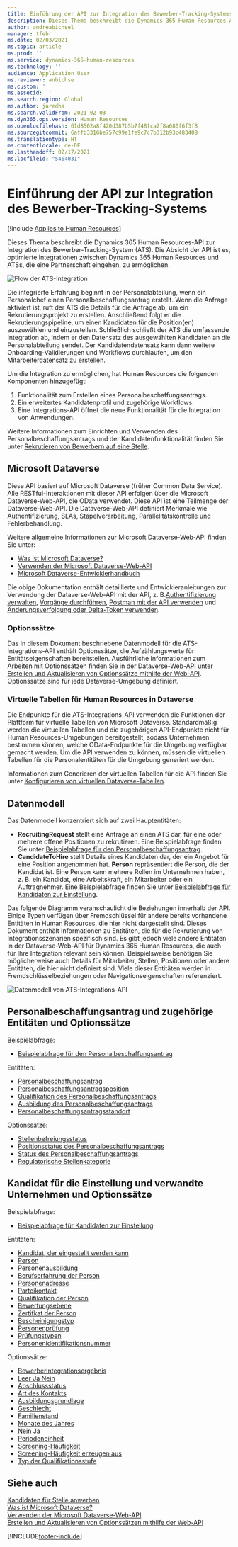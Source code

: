 ```yaml
---
title: Einführung der API zur Integration des Bewerber-Tracking-Systems
description: Dieses Thema beschreibt die Dynamics 365 Human Resources-API zur Integration des Bewerber-Tracking-System (ATS).
author: andreabichsel
manager: tfehr
ms.date: 02/03/2021
ms.topic: article
ms.prod: ''
ms.service: dynamics-365-human-resources
ms.technology: ''
audience: Application User
ms.reviewer: anbichse
ms.custom: ''
ms.assetid: ''
ms.search.region: Global
ms.author: jaredha
ms.search.validFrom: 2021-02-03
ms.dyn365.ops.version: Human Resources
ms.openlocfilehash: 61d8502a8f420d387b5b7f48fca2f8a680f6f3f8
ms.sourcegitcommit: 6affb3316be757c99e1fe9c7c7b312b93c483408
ms.translationtype: HT
ms.contentlocale: de-DE
ms.lasthandoff: 02/17/2021
ms.locfileid: "5464031"
---
```

# <a name="applicant-tracking-system-integration-api-introduction"></a>Einführung der API zur Integration des Bewerber-Tracking-Systems

[!include [Applies to Human Resources](../includes/applies-to-hr.md)]

Dieses Thema beschreibt die Dynamics 365 Human Resources-API zur Integration des Bewerber-Tracking-System (ATS). Die Absicht der API ist es, optimierte Integrationen zwischen Dynamics 365 Human Resources und ATSs, die eine Partnerschaft eingehen, zu ermöglichen.

![Flow der ATS-Integration](media/hr-admin-integration-ats-api-introduction-flow.png)

Die integrierte Erfahrung beginnt in der Personalabteilung, wenn ein Personalchef einen Personalbeschaffungsantrag erstellt. Wenn die Anfrage aktiviert ist, ruft der ATS die Details für die Anfrage ab, um ein Rekrutierungsprojekt zu erstellen. Anschließend folgt er die Rekrutierungspipeline, um einen Kandidaten für die Position(en) auszuwählen und einzustellen. Schließlich schließt der ATS die umfassende Integration ab, indem er den Datensatz des ausgewählten Kandidaten an die Personalabteilung sendet. Der Kandidatendatensatz kann dann weitere Onboarding-Validierungen und Workflows durchlaufen, um den Mitarbeiterdatensatz zu erstellen.

Um die Integration zu ermöglichen, hat Human Resources die folgenden Komponenten hinzugefügt:

1.  Funktionalität zum Erstellen eines Personalbeschaffungsantrags.
2.  Ein erweitertes Kandidatenprofil und zugehörige Workflows.
3.  Eine Integrations-API öffnet die neue Funktionalität für die Integration von Anwendungen.

Weitere Informationen zum Einrichten und Verwenden des Personalbeschaffungsantrags und der Kandidatenfunktionalität finden Sie unter [Rekrutieren von Bewerbern auf eine Stelle](hr-personnel-recruit.md).

## <a name="microsoft-dataverse"></a>Microsoft Dataverse

Diese API basiert auf Microsoft Dataverse (früher Common Data Service). Alle RESTful-Interaktionen mit dieser API erfolgen über die Microsoft Dataverse-Web-API, die OData verwendet. Diese API ist eine Teilmenge der Dataverse-Web-API. Die Dataverse-Web-API definiert Merkmale wie Authentifizierung, SLAs, Stapelverarbeitung, Parallelitätskontrolle und Fehlerbehandlung.

Weitere allgemeine Informationen zur Microsoft Dataverse-Web-API finden Sie unter:

- [Was ist Microsoft Dataverse?](https://docs.microsoft.com/powerapps/maker/data-platform/data-platform-intro)
- [Verwenden der Microsoft Dataverse-Web-API](https://docs.microsoft.com/powerapps/developer/data-platform/webapi/overview)
- [Microsoft Dataverse-Entwicklerhandbuch](https://docs.microsoft.com/powerapps/developer/data-platform)

Die obige Dokumentation enthält detaillierte und Entwickleranleitungen zur Verwendung der Dataverse-Web-API mit der API, z. B.[Authentifizierung verwalten](https://docs.microsoft.com/powerapps/developer/data-platform/webapi/authenticate-web-api), [Vorgänge durchführen](https://docs.microsoft.com/powerapps/developer/data-platform/webapi/perform-operations-web-api), [Postman mit der API verwenden](https://docs.microsoft.com/powerapps/developer/data-platform/webapi/use-postman-web-api) und [Änderungsverfolgung oder Delta-Token verwenden](https://docs.microsoft.com/powerapps/developer/data-platform/use-change-tracking-synchronize-data-external-systems).

### <a name="option-sets"></a>Optionssätze

Das in diesem Dokument beschriebene Datenmodell für die ATS-Integrations-API enthält Optionssätze, die Aufzählungswerte für Entitätseigenschaften bereitstellen. Ausführliche Informationen zum Arbeiten mit Optionssätzen finden Sie in der Dataverse-Web-API unter [Erstellen und Aktualisieren von Optionssätze mithilfe der Web-API](https://docs.microsoft.com/powerapps/developer/data-platform/webapi/create-update-optionsets). Optionssätze sind für jede Dataverse-Umgebung definiert.

### <a name="virtual-tables-for-human-resources-in-dataverse"></a>Virtuelle Tabellen für Human Resources in Dataverse

Die Endpunkte für die ATS-Integrations-API verwenden die Funktionen der Plattform für virtuelle Tabellen von Microsoft Dataverse. Standardmäßig werden die virtuellen Tabellen und die zugehörigen API-Endpunkte nicht für Human Resources-Umgebungen bereitgestellt, sodass Unternehmen bestimmen können, welche OData-Endpunkte für die Umgebung verfügbar gemacht werden. Um die API verwenden zu können, müssen die virtuellen Tabellen für die Personalentitäten für die Umgebung generiert werden. 

Informationen zum Generieren der virtuellen Tabellen für die API finden Sie unter [Konfigurieren von virtuellen Dataverse-Tabellen](https://docs.microsoft.com/dynamics365/human-resources/hr-admin-integration-common-data-service-virtual-entities).

## <a name="data-model"></a>Datenmodell

Das Datenmodell konzentriert sich auf zwei Hauptentitäten:

- **RecruitingRequest** stellt eine Anfrage an einen ATS dar, für eine oder mehrere offene Positionen zu rekrutieren. Eine Beispielabfrage finden Sie unter [Beispielabfrage für den Personalbeschaffungsantrag](hr-admin-integration-ats-api-recruiting-request-example-query.md).
- **CandidateToHire** stellt Details eines Kandidaten dar, der ein Angebot für eine Position angenommen hat. **Person** repräsentiert die Person, die der Kandidat ist. Eine Person kann mehrere Rollen im Unternehmen haben, z. B. ein Kandidat, eine Arbeitskraft, ein Mitarbeiter oder ein Auftragnehmer. Eine Beispielabfrage finden Sie unter [Beispielabfrage für Kandidaten zur Einstellung](hr-admin-integration-ats-api-candidate-to-hire-example-query.md).

Das folgende Diagramm veranschaulicht die Beziehungen innerhalb der API. Einige Typen verfügen über Fremdschlüssel für andere bereits vorhandene Entitäten in Human Resources, die hier nicht dargestellt sind. Dieses Dokument enthält Informationen zu Entitäten, die für die Rekrutierung von Integrationsszenarien spezifisch sind. Es gibt jedoch viele andere Entitäten in der Dataverse-Web-API für Dynamics 365 Human Resources, die auch für Ihre Integration relevant sein können. Beispielsweise benötigen Sie möglicherweise auch Details für Mitarbeiter, Stellen, Positionen oder andere Entitäten, die hier nicht definiert sind. Viele dieser Entitäten werden in Fremdschlüsselbeziehungen oder Navigationseigenschaften referenziert.

![Datenmodell von ATS-Integrations-API](media/hr-admin-integration-ats-api-data-model.png)

## <a name="recruiting-request-and-related-entities-and-option-sets"></a>Personalbeschaffungsantrag und zugehörige Entitäten und Optionssätze

Beispielabfrage: 

- [Beispielabfrage für den Personalbeschaffungsantrag](hr-admin-integration-ats-api-recruiting-request-example-query.md)

Entitäten:

- [Personalbeschaffungsantrag](hr-admin-integration-ats-api-recruiting-request.md)
- [Personalbeschaffungsantragsposition](hr-admin-integration-ats-api-recruiting-request-position.md)
- [Qualifikation des Personalbeschaffungsantrags](hr-admin-integration-ats-api-recruiting-request-skill.md)
- [Ausbildung des Personalbeschaffungsantrags](hr-admin-integration-ats-api-recruiting-request-education.md)
- [Personalbeschaffungsantragsstandort](hr-admin-integration-ats-api-recruiting-request-location.md)

Optionssätze:

- [Stellenbefreiungsstatus](hr-admin-integration-ats-api-job-exempt-status.md)
- [Positionsstatus des Personalbeschaffungsantrags](hr-admin-integration-ats-api-recruiting-request-position-status.md)
- [Status des Personalbeschaffungsantrags](hr-admin-integration-ats-api-recruiting-request-status.md)
- [Regulatorische Stellenkategorie](hr-admin-integration-ats-api-regulatory-job-category.md)

## <a name="candidate-to-hire-and-related-entities-and-option-sets"></a>Kandidat für die Einstellung und verwandte Unternehmen und Optionssätze

Beispielabfrage:

- [Beispielabfrage für Kandidaten zur Einstellung](hr-admin-integration-ats-api-candidate-to-hire-example-query.md)

Entitäten:

- [Kandidat, der eingestellt werden kann](hr-admin-integration-ats-api-candidate-to-hire.md)
- [Person](hr-admin-integration-ats-api-person.md)
- [Personenausbildung](hr-admin-integration-ats-api-person-education.md)
- [Berufserfahrung der Person](hr-admin-integration-ats-api-person-professional-experience.md)
- [Personenadresse](hr-admin-integration-ats-api-person-address.md)
- [Parteikontakt](hr-admin-integration-ats-api-party-contact.md)
- [Qualifikation der Person](hr-admin-integration-ats-api-person-skill.md)
- [Bewertungsebene](hr-admin-integration-ats-api-rating-level.md)
- [Zertifkat der Person](hr-admin-integration-ats-api-person-certificate.md)
- [Bescheinigungstyp](hr-admin-integration-ats-api-certificate-type.md)
- [Personenprüfung](hr-admin-integration-ats-api-person-screening.md)
- [Prüfungstypen](hr-admin-integration-ats-api-screening-types.md)
- [Personenidentifikationsnummer](hr-admin-integration-ats-api-person-identification-number.md)

Optionssätze:

- [Bewerberintegrationsergebnis](hr-admin-integration-ats-api-applicant-integration-result.md)
- [Leer Ja Nein](hr-admin-integration-ats-api-blank-yes-no.md)
- [Abschlussstatus](hr-admin-integration-ats-api-completion-status.md)
- [Art des Kontakts](hr-admin-integration-ats-api-contact-type.md)
- [Ausbildungsgrundlage](hr-admin-integration-ats-api-education-credit-basis.md)
- [Geschlecht](hr-admin-integration-ats-api-gender.md)
- [Familienstand](hr-admin-integration-ats-api-marital-status.md)
- [Monate des Jahres](hr-admin-integration-ats-api-months-of-year.md)
- [Nein Ja](hr-admin-integration-ats-api-no-yes.md)
- [Periodeneinheit](hr-admin-integration-ats-api-period-unit.md)
- [Screening-Häufigkeit](hr-admin-integration-ats-api-screening-frequency.md)
- [Screening-Häufigkeit erzeugen aus](hr-admin-integration-ats-api-screening-frequency-generate-from.md)
- [Typ der Qualifikationsstufe](hr-admin-integration-ats-api-skill-level-type.md)

## <a name="see-also"></a>Siehe auch

[Kandidaten für Stelle anwerben](hr-personnel-recruit.md)<br>
[Was ist Microsoft Dataverse?](https://docs.microsoft.com/powerapps/maker/data-platform/data-platform-intro)<br>
[Verwenden der Microsoft Dataverse-Web-API](https://docs.microsoft.com/powerapps/developer/data-platform/webapi/overview)<br>
[Erstellen und Aktualisieren von Optionssätzen mithilfe der Web-API](https://docs.microsoft.com/powerapps/developer/data-platform/webapi/create-update-optionsets)<br>

[!INCLUDE[footer-include](../includes/footer-banner.md)]